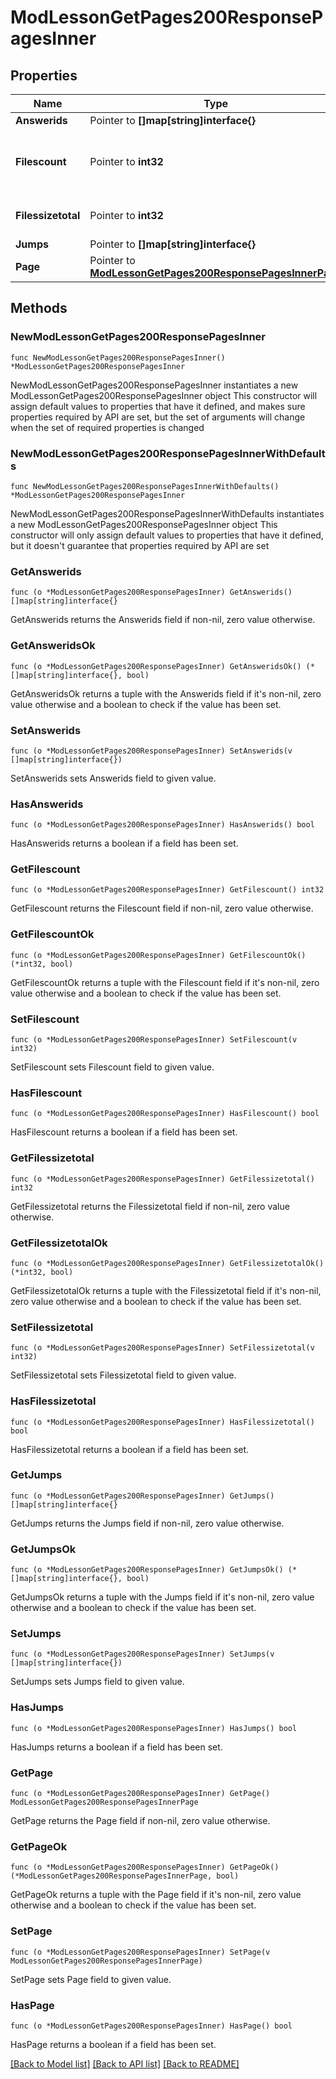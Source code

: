 # ModLessonGetPages200ResponsePagesInner

## Properties

Name | Type | Description | Notes
------------ | ------------- | ------------- | -------------
**Answerids** | Pointer to **[]map[string]interface{}** |  | [optional] 
**Filescount** | Pointer to **int32** | The total number of files attached to the page | [optional] [default to null]
**Filessizetotal** | Pointer to **int32** | The total size of the files | [optional] [default to null]
**Jumps** | Pointer to **[]map[string]interface{}** |  | [optional] 
**Page** | Pointer to [**ModLessonGetPages200ResponsePagesInnerPage**](ModLessonGetPages200ResponsePagesInnerPage.md) |  | [optional] 

## Methods

### NewModLessonGetPages200ResponsePagesInner

`func NewModLessonGetPages200ResponsePagesInner() *ModLessonGetPages200ResponsePagesInner`

NewModLessonGetPages200ResponsePagesInner instantiates a new ModLessonGetPages200ResponsePagesInner object
This constructor will assign default values to properties that have it defined,
and makes sure properties required by API are set, but the set of arguments
will change when the set of required properties is changed

### NewModLessonGetPages200ResponsePagesInnerWithDefaults

`func NewModLessonGetPages200ResponsePagesInnerWithDefaults() *ModLessonGetPages200ResponsePagesInner`

NewModLessonGetPages200ResponsePagesInnerWithDefaults instantiates a new ModLessonGetPages200ResponsePagesInner object
This constructor will only assign default values to properties that have it defined,
but it doesn't guarantee that properties required by API are set

### GetAnswerids

`func (o *ModLessonGetPages200ResponsePagesInner) GetAnswerids() []map[string]interface{}`

GetAnswerids returns the Answerids field if non-nil, zero value otherwise.

### GetAnsweridsOk

`func (o *ModLessonGetPages200ResponsePagesInner) GetAnsweridsOk() (*[]map[string]interface{}, bool)`

GetAnsweridsOk returns a tuple with the Answerids field if it's non-nil, zero value otherwise
and a boolean to check if the value has been set.

### SetAnswerids

`func (o *ModLessonGetPages200ResponsePagesInner) SetAnswerids(v []map[string]interface{})`

SetAnswerids sets Answerids field to given value.

### HasAnswerids

`func (o *ModLessonGetPages200ResponsePagesInner) HasAnswerids() bool`

HasAnswerids returns a boolean if a field has been set.

### GetFilescount

`func (o *ModLessonGetPages200ResponsePagesInner) GetFilescount() int32`

GetFilescount returns the Filescount field if non-nil, zero value otherwise.

### GetFilescountOk

`func (o *ModLessonGetPages200ResponsePagesInner) GetFilescountOk() (*int32, bool)`

GetFilescountOk returns a tuple with the Filescount field if it's non-nil, zero value otherwise
and a boolean to check if the value has been set.

### SetFilescount

`func (o *ModLessonGetPages200ResponsePagesInner) SetFilescount(v int32)`

SetFilescount sets Filescount field to given value.

### HasFilescount

`func (o *ModLessonGetPages200ResponsePagesInner) HasFilescount() bool`

HasFilescount returns a boolean if a field has been set.

### GetFilessizetotal

`func (o *ModLessonGetPages200ResponsePagesInner) GetFilessizetotal() int32`

GetFilessizetotal returns the Filessizetotal field if non-nil, zero value otherwise.

### GetFilessizetotalOk

`func (o *ModLessonGetPages200ResponsePagesInner) GetFilessizetotalOk() (*int32, bool)`

GetFilessizetotalOk returns a tuple with the Filessizetotal field if it's non-nil, zero value otherwise
and a boolean to check if the value has been set.

### SetFilessizetotal

`func (o *ModLessonGetPages200ResponsePagesInner) SetFilessizetotal(v int32)`

SetFilessizetotal sets Filessizetotal field to given value.

### HasFilessizetotal

`func (o *ModLessonGetPages200ResponsePagesInner) HasFilessizetotal() bool`

HasFilessizetotal returns a boolean if a field has been set.

### GetJumps

`func (o *ModLessonGetPages200ResponsePagesInner) GetJumps() []map[string]interface{}`

GetJumps returns the Jumps field if non-nil, zero value otherwise.

### GetJumpsOk

`func (o *ModLessonGetPages200ResponsePagesInner) GetJumpsOk() (*[]map[string]interface{}, bool)`

GetJumpsOk returns a tuple with the Jumps field if it's non-nil, zero value otherwise
and a boolean to check if the value has been set.

### SetJumps

`func (o *ModLessonGetPages200ResponsePagesInner) SetJumps(v []map[string]interface{})`

SetJumps sets Jumps field to given value.

### HasJumps

`func (o *ModLessonGetPages200ResponsePagesInner) HasJumps() bool`

HasJumps returns a boolean if a field has been set.

### GetPage

`func (o *ModLessonGetPages200ResponsePagesInner) GetPage() ModLessonGetPages200ResponsePagesInnerPage`

GetPage returns the Page field if non-nil, zero value otherwise.

### GetPageOk

`func (o *ModLessonGetPages200ResponsePagesInner) GetPageOk() (*ModLessonGetPages200ResponsePagesInnerPage, bool)`

GetPageOk returns a tuple with the Page field if it's non-nil, zero value otherwise
and a boolean to check if the value has been set.

### SetPage

`func (o *ModLessonGetPages200ResponsePagesInner) SetPage(v ModLessonGetPages200ResponsePagesInnerPage)`

SetPage sets Page field to given value.

### HasPage

`func (o *ModLessonGetPages200ResponsePagesInner) HasPage() bool`

HasPage returns a boolean if a field has been set.


[[Back to Model list]](../README.md#documentation-for-models) [[Back to API list]](../README.md#documentation-for-api-endpoints) [[Back to README]](../README.md)


